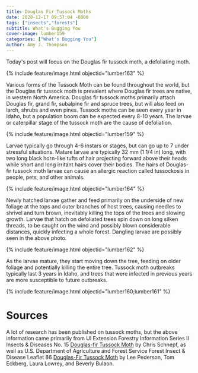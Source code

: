 ```yaml
---
title: Douglas Fir Tussock Moths
date: 2020-12-17 09:57:04 -0800
tags: ["insects","forests"]
subtitle: What's Bugging You
cover-image: lumber159
categories: ["What's Bugging You"]
author: Amy J. Thompson
---
```


Today's post will focus on the Douglas fir tussock moth, a defoliating moth.

{% include feature/image.html objectid="lumber163" %}

Various forms of the Tussock Moth can be found throughout the world, but the Douglas fir tussock moth is prevalent where Douglas fir trees are native, in western North America. Douglas fir tussock moths primarily attach Douglas fir, grand fir, subalpine fir and spruce trees, but will also feed on larch, shrubs and even pines. Tussock moths can be seen every year in Idaho, but a population boom can be expected every 8-10 years. The larvae or caterpillar stage of the tussock moth are the cause of defoliation.

{% include feature/image.html objectid="lumber159" %}

Larvae typically go through 4-6 instars or stages, but can go up to 7 under stressful situations. Mature larvae are typically 32 mm (1 1/4 in) long, with two long black horn-like tufts of hair projecting forward above their heads while short and long irritant hairs cover their bodies. The hairs of Douglas-fir tussock moth larvae can cause an allergic reaction called tussockosis in people, pets, and other animals.

{% include feature/image.html objectid="lumber164" %}

Newly hatched larvae gather and feed primarily on the underside of new foliage at the tops and outer branches of host trees, causing needles to shrivel and turn brown, inevitably killing the tops of the trees and slowing growth. Larvae that hatch on defoliated trees spin down on long silken threads, to be caught on the wind and possibly blown considerable distances, quickly infecting a whole forest. Dangling larvae are possibly seen in the above photo.

{% include feature/image.html objectid="lumber162" %}

As the larvae mature, they start moving down the tree, feeding on older foliage and potentially killing the entire tree. Tussock moth outbreaks typically last 3 years in Idaho, and trees that were infected in previous years are more susceptible to future outbreaks. 

{% include feature/image.html objectid="lumber160;lumber161" %}

# Sources

A lot of research has been published on tussock moths, but the above information came primarily from UI Extension Forestry Information Series II Insects & Diseases No. 15 [Douglas-fir Tussock Moth](https://www.uidaho.edu/-/media/UIdaho-Responsive/Files/Extension/topic/forestry/ID15-Douglas-fir-Tussock-Moth.pdf) by Chris Schnepf, as well as U.S. Department of Agriculture and Forest Service Forest Insect & Disease Leaflet 86 [Douglas-Fir Tussock Moth](https://www.fs.fed.us/foresthealth/docs/fidls/FIDL-86-DouglasFirTussockMoth.pdf) by Lee Pederson, Tom Eckberg, Laura Lowrey, and Beverly Bulaon. 